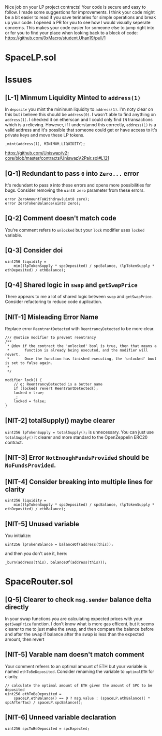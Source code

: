 Nice job on your LP project contracts! Your code is secure and easy to follow. I made some suggestions for improvements. I think your code might be a bit easier to read if you save terinaries for simple operations and break up your code. I opened a PR for you to see how I would visually seperate concerns. This makes your code easier for someone else to jump right into or for you to find your place when looking back to a block of code: https://github.com/0xMacro/student.Uhan19/pull/1

# SpaceLP.sol

# Issues

## **[L-1]** Minmum Liquidity Minted to `address(1)`
In `deposite` you mint the minimum liquidity to `address(1)`. I'm noty clear on this but i believe this should be `address(0)`. 
I wasn't able to find anything on `address(1)`. I checked it on etherscan and I could only find `IN` transactions which is a relieving. However, if I understannd this correctly, `address(1)` is a valid address and it's possible that someone could get or have access to it's private keys and move these LP tokens.

```solidity
_mint(address(1), MINIMUM_LIQUIDITY);
```

https://github.com/Uniswap/v2-core/blob/master/contracts/UniswapV2Pair.sol#L121

## **[Q-1]** Redundant to pass `0` into `Zero...` error
It's redundant to pass `0` into these errors and opens more possibilities for bugs. Consider removing the `uint8 zero` parameter from these errors.

```solidity
error ZeroAmountToWithdraw(uint8 zero);
error ZeroTokenBalance(uint8 zero);
```

## **[Q-2]** Comment doesn't match code
You're comment refers to `unlocked` but your `lock` modifier uses `locked` variable.

## **[Q-3]** Consider doi
```solidity
uint256 liquidity =
    min((lpTokenSupply * spcDeposited) / spcBalance, (lpTokenSupply * ethDeposited) / ethBalance);
```

## **[Q-4]** Shared logic in `swap` and `getSwapPrice`
There appears to me a lot of shared logic between `swap` and `getSwapPrice`. Consider refactoring to reduce code duplication.


## **[NIT-1]** Misleading Error Name

Replace error `ReentrantDetected` with `ReentrancyDetected` to be more clear.

```solidity
/// @notice modifier to prevent reentrancy
/**
 * @dev if the contract the 'unlocked' bool is true, then that means a
 *       function is already being executed, and the modifier will revert.
 *       Once the function has finished executing, the 'unlocked' bool is set to false again.
 *
 */

modifier lock() {
    // q: ReentrancyDetected is a better name
    if (locked) revert ReentrantDetected();
    locked = true;
    _;
    locked = false;
}
```

## **[NIT-2]** totalSupply() maybe clearer
`uint256 lpTokenSupply = totalSupply();` is unnecessary. You can just use `totalSupply()` it clearer and more standard to the OpenZeppelin ERC20 contract.

## **[NIT-3]** Error `NotEnoughFundsProvided` should be `NoFundsProvided`.

## **[NIT-4]** Consider breaking into multiple lines for clarity
```solidity
uint256 liquidity =
    min((lpTokenSupply * spcDeposited) / spcBalance, (lpTokenSupply * ethDeposited) / ethBalance);
```

## **[NIT-5]** Unused variable
You initialize:
```solidity
uint256 lpTokenBalance = balanceOf(address(this));
```
and then you don't use it, here:
```solidity
_burn(address(this), balanceOf(address(this)));
```

# SpaceRouter.sol
## **[Q-5]** Clearer to check `msg.sender` balance delta directly
In your swap functions you are calculating expected prices with your `getSwapPrice` function. I don't know what is more gas efficent, but it seems clearer to me to just make the swap, and then compare the balance before and after the swap if balance after the swap is less than the expected amount, then revert

## **[NIT-5]** Varable nam doesn't match comment
Your comment refeers to an optimal amount of ETH but your variable is named `ethToBeDeposited`. Consider renaming the variable to `optimalETH` for clarity. 

```solidity
// calculate the optimal amount of ETH given the amount of SPC to be deposited
uint256 ethToBeDeposited =
    spaceLP.ethBalance() == 0 ? msg.value : (spaceLP.ethBalance() * spcAfterTax) / spaceLP.spcBalance();
```

## **[NIT-6]** Unneed variable declaration
```solidity
uint256 spcToBeDeposited = spcExpected;
```
